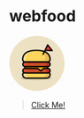 # webfood

[![Logo](https://github.com/abdullahtabish/webfood/blob/main/public/icon/icon.png)](https://count-webfood.herokuapp.com/)

> [Click Me!](https://count-webfood.onrender.com/)
